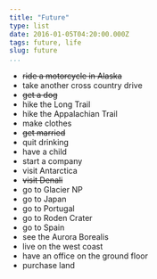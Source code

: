 ```yaml
---
title: "Future"
type: list
date: 2016-01-05T04:20:00.000Z
tags: future, life
slug: future
...
```


- ~~ride a motorcycle in Alaska~~
- take another cross country drive
- ~~get a dog~~
- hike the Long Trail
- hike the Appalachian Trail
- make clothes
- ~~get married~~
- quit drinking
- have a child
- start a company
- visit Antarctica
- ~~visit Denali~~
- go to Glacier NP
- go to Japan
- go to Portugal
- go to Roden Crater
- go to Spain
- see the Aurora Borealis
- live on the west coast
- have an office on the ground floor
- purchase land
